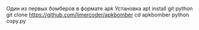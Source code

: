 Один из первых бомберов в формате apk 
Установка 
apt install git python
git clone https://github.com/limercoder/apkbomber
cd apkbomber
python copy.py
